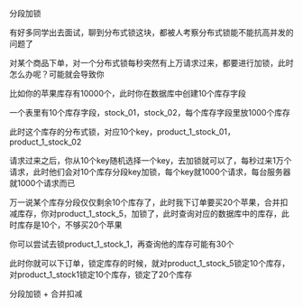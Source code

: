 
分段加锁

有好多同学出去面试，聊到分布式锁这块，都被人考察分布式锁能不能抗高并发的问题了

对某个商品下单，对一个分布式锁每秒突然有上万请求过来，都要进行加锁，此时怎么办呢？可能就会导致你



比如你的苹果库存有10000个，此时你在数据库中创建10个库存字段

一个表里有10个库存字段，stock_01，stock_02，每个库存字段里放1000个库存

此时这个库存的分布式锁，对应10个key，product_1_stock_01，product_1_stock_02

请求过来之后，你从10个key随机选择一个key，去加锁就可以了，每秒过来1万个请求，此时他们会对10个库存分段key加锁，每个key就1000个请求，每台服务器就1000个请求而已


万一说某个库存分段仅仅剩余10个库存了，此时我下订单要买20个苹果，合并扣减库存，你对product_1_stock_5，加锁了，此时查询对应的数据库中的库存，此时库存是10个，不够买20个苹果

你可以尝试去锁product_1_stock_1，再查询他的库存可能有30个

此时你就可以下订单，锁定库存的时候，就对product_1_stock_5锁定10个库存，对product_1_stock1锁定10个库存，锁定了20个库存


分段加锁 + 合并扣减
